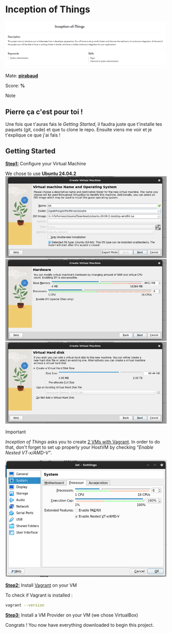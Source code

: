 # Inception of Things

![iot header](Assets/iot.png)

Mate: **[pirabaud](https://github.com/Pirabaud)**

Score: **%**

> [!NOTE]
> ## Pierre ça c'est pour toi !
> Une fois que t'auras fais le *Getting Started*, il faudra juste que t'installe tes paquets (git, code) et que tu clone le repo. Ensuite viens me voir et je t'explique ce que j'ai fais !

## Getting Started

**<ins>Step1:</ins>** Configure your Virtual Machine

We chose to use **Ubuntu 24.04.2**
![create-vm](Assets/create-vm.png)
![mb-cpu-vm](Assets/mb-cpu-vm.png)
![disk size - vm](Assets/disk-size-vm.png)


> [!IMPORTANT]
> *Inception of Things* asks you to create <ins>2 VMs with Vagrant</ins>.
> In order to do that, don't forget to set up properly your HostVM by checking *"Enable Nested VT-x/AMD-V"*.

![enable-nested-vm](Assets/enable-nested-vm.png)

**<ins>Step2:</ins>** Install [Vagrant](https://developer.hashicorp.com/vagrant/install) on your VM

To check if Vagrant is installed : 
```bash
vagrant --version
```
**<ins>Step3:</ins>** Install a VM Provider on your VM (we chose VirtualBox)

Congrats ! You now have everything downloaded to begin this project.
